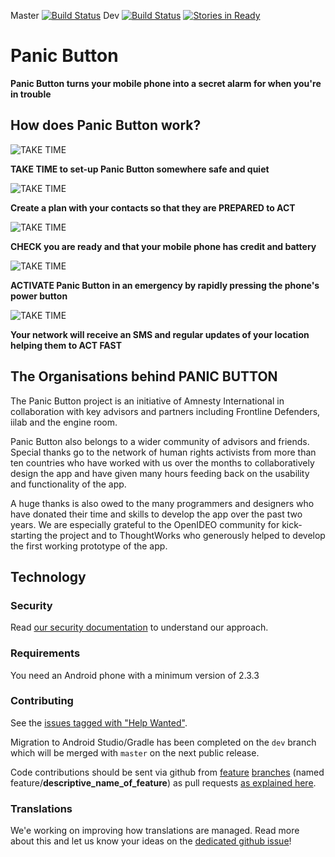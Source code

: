 Master [![Build Status](https://ci.iilab.org/buildStatus/icon?job=panic-button)](https://ci.iilab.org/job/panic-button/) Dev [![Build Status](https://travis-ci.org/PanicInitiative/PanicButton.svg?branch=dev)](https://travis-ci.org/PanicInitiative/PanicButton) [![Stories in Ready](https://badge.waffle.io/PanicInitiative/PanicButton.png?label=ready&title=Ready)](https://waffle.io/PanicInitiative/PanicButton)

# Panic Button

**Panic Button turns your mobile phone into a secret alarm for when you're in trouble**

## How does Panic Button work?

![TAKE TIME](https://panicbutton.io/images/illustration_2.gif)

**TAKE TIME to set-up Panic Button somewhere safe and quiet**

![TAKE TIME](https://panicbutton.io/images/illustration_3.gif)

**Create a plan with your contacts so that they are PREPARED to ACT**

![TAKE TIME](https://panicbutton.io/images/illustration_4.gif)

**CHECK you are ready and that your mobile phone has credit and battery**

![TAKE TIME](https://panicbutton.io/images/illustration_5.gif)

**ACTIVATE Panic Button in an emergency by rapidly pressing the phone's power button**

![TAKE TIME](https://panicbutton.io/images/illustration_6.gif)

**Your network will receive an SMS and regular updates of your location helping them to ACT FAST**

## The Organisations behind PANIC BUTTON

The Panic Button project is an initiative of Amnesty International in collaboration with key advisors and partners including Frontline Defenders, iilab and the engine room.

Panic Button also belongs to a wider community of advisors and friends. Special thanks go to the network of human rights activists from more than ten countries who have worked with us over the months to collaboratively design the app and have given many hours feeding back on the usability and functionality of the app.

A huge thanks is also owed to the many programmers and designers who have donated their time and skills to develop the app over the past two years. We are especially grateful to the OpenIDEO community for kick-starting the project and to ThoughtWorks who generously helped to develop the first working prototype of the app.

## Technology

### Security

Read [our security documentation](SECURITY.md) to understand our approach.

### Requirements

You need an Android phone with a minimum version of 2.3.3

### Contributing

See the [issues tagged with "Help Wanted"](https://github.com/iilab/PanicButton/labels/help%20wanted).

Migration to Android Studio/Gradle has been completed on the ```dev``` branch which will be merged with ```master``` on the next public release.

Code contributions should be sent via github from [feature](http://codeinthehole.com/writing/pull-requests-and-other-good-practices-for-teams-using-github/) [branches](https://guides.github.com/introduction/flow/) (named feature/__descriptive_name_of_feature__) as pull requests [as explained here](https://help.github.com/articles/using-pull-requests).

### Translations

We'e working on improving how translations are managed. Read more about this and let us know your ideas on the [dedicated github issue](https://github.com/iilab/PanicButton/issues/82)!

